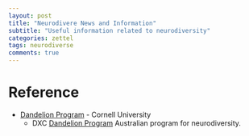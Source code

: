 ```yaml
---
layout: post
title: "Neurodivere News and Information"
subtitle: "Useful information related to neurodiversity"
categories: zettel
tags: neurodiverse
comments: true
---
```

# Reference
* [Dandelion Program](https://digitalcommons.ilr.cornell.edu/dandelionprogram/) - Cornell University
  * DXC [Dandelion Program](https://en.wikipedia.org/wiki/Dandelion_Program) Australian program for
neurodiversity.
